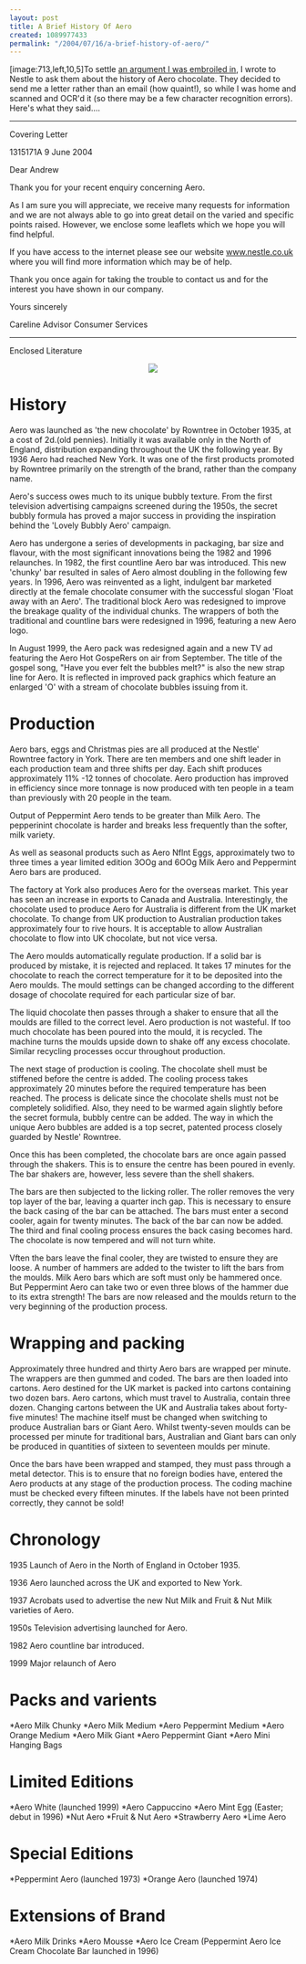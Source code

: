 ```yaml
---
layout: post
title: A Brief History Of Aero
created: 1089977433
permalink: "/2004/07/16/a-brief-history-of-aero/"
---
```

[image:713,left,10,5]To settle [an argument I was embroiled in](http://anjackson.net/node/714), I wrote to Nestle to ask them about the history of Aero chocolate.  They decided to send me a letter rather than an email (how quaint!), so while I was home and scanned and OCR'd it (so there may be a few character recognition errors).  Here's what they said....
<!--break-->

----

 Covering Letter

1315171A                     9 June 2004

Dear Andrew

Thank you for your recent enquiry concerning Aero.

As I am sure you will appreciate, we receive many requests for information and we are not always able to go into great detail on the varied and specific points raised.  However, we enclose some leaflets which we hope you will find helpful.

If you have access to the internet please see our website www.nestle.co.uk where you will find more information which may be of help.

Thank you once again for taking the trouble to contact us and for the interest you have shown in our company.

Yours sincerely

Careline Advisor
Consumer Services

----

 Enclosed Literature

<div align="center">
<img src="http://anjackson.net/system/files/images/aerobar-736.jpg" border="0"/>
</div>

# History
Aero was launched as 'the new chocolate' by Rowntree in October
1935, at a cost of 2d.(old pennies).  Initially it was available only in
the North of England, distribution expanding throughout the UK
the following year.  By 1936 Aero had reached New York.  It was one
of the first products promoted by Rowntree primarily on the
strength of the brand, rather than the company name.

Aero's success owes much to its unique bubbly texture.  From the
first television advertising campaigns screened during the 1950s, the
secret bubbly formula has proved a major success in providing the
inspiration behind the 'Lovely Bubbly Aero' campaign.

Aero has undergone a series of developments in packaging, bar size
and flavour, with the most significant innovations being the 1982
and 1996 relaunches.  In 1982, the first countline Aero bar was
introduced.  This new 'chunky' bar resulted in sales of Aero almost
doubling in the following few years.  In 1996, Aero was reinvented as
a light, indulgent bar marketed directly at the female chocolate
consumer with the successful slogan 'Float away with an Aero'.  The
traditional block Aero was redesigned to improve the breakage
quality of the individual chunks.  The wrappers of both the
traditional and countline bars were redesigned in 1996, featuring a
new Aero logo.

In August 1999, the Aero pack was redesigned again and a new TV
ad featuring the Aero Hot GospeRers on air from September.  The
title of the gospel song, "Have you ever felt the bubbles melt?" is
also the new strap line for Aero.  It is reflected in improved pack
graphics which feature an enlarged 'O' with a stream of chocolate
bubbles issuing from it.

# Production
Aero bars, eggs and Christmas pies are all produced at the Nestle'
Rowntree factory in York.  There are ten members and one shift
leader in each production team and three shifts per day.  Each shift
produces approximately 11% -12 tonnes of chocolate.  Aero
production has improved in efficiency since more tonnage is now
produced with ten people in a team than previously with 20 people
in the team.

Output of Peppermint Aero tends to be greater than Milk Aero.  The
pepperinint chocolate is harder and breaks less frequently than the
softer, milk variety.

As well as seasonal products such as Aero Nflnt Eggs, approximately
two to three times a year limited edition 3OOg and 6OOg Milk Aero
and Peppermint Aero bars are produced.

The factory at York also produces Aero for the overseas market.
This year has seen an increase in exports to Canada and Australia.
Interestingly, the chocolate used to produce Aero for Australia is
different from the UK market chocolate.  To change from UK
production to Australian production takes approximately four to
rive hours.  It is acceptable to allow Australian chocolate to flow into
UK chocolate, but not vice versa.

The Aero moulds automatically regulate production.  If a solid bar is
produced by mistake, it is rejected and replaced.  It takes 17 minutes
for the chocolate to reach the correct temperature for it to be
deposited into the Aero moulds.  The mould settings can be changed
according to the different dosage of chocolate required for each
particular size of bar.

The liquid chocolate then passes through a shaker to ensure that all
the moulds are filled to the correct level. Aero production is not
wasteful.  If too much chocolate has been poured into the mould, it is
recycled.  The machine turns the moulds upside down to shake off
any excess chocolate.  Similar recycling processes occur throughout
production.

The next stage of production is cooling.  The chocolate shell must be
stiffened before the centre is added.  The cooling process takes
approximately 20 minutes before the required temperature has been
reached.  The process is delicate since the chocolate shells must not
be completely solidified.  Also, they need to be warmed again slightly
before the secret formula, bubbly centre can be added.  The way in
which the unique Aero bubbles are added is a top secret, patented
process closely guarded by Nestle' Rowntree.

Once this has been completed, the chocolate bars are once again
passed through the shakers.  This is to ensure the centre has been
poured in evenly.  The bar shakers are, however, less severe than the
shell shakers.

The bars are then subjected to the licking roller.  The roller removes
the very top layer of the bar, leaving a quarter inch gap.  This is
necessary to ensure the back casing of the bar can be attached.  The
bars must enter a second cooler, again for twenty minutes.  The back
of the bar can now be added.  The third and final cooling process
ensures the back casing becomes hard.  The chocolate is now
tempered and will not turn white.

Vften the bars leave the final cooler, they are twisted to ensure they
are loose.  A number of hammers are added to the twister to lift the
bars from the moulds.  Milk Aero bars which are soft must only be
hammered once.  But Peppermint Aero can take two or even three
blows of the hammer due to its extra strength!  The bars are now
released and the moulds return to the very beginning of the
production process.

# Wrapping and packing

Approximately three hundred and thirty Aero bars are wrapped per
minute.  The wrappers are then gummed and coded.  The bars are
then loaded into cartons.  Aero destined for the UK market is packed
into cartons containing two dozen bars.  Aero cartons, which must
travel to Australia, contain three dozen.  Changing cartons between
the UK and Australia takes about forty-five minutes!  The machine
itself must be changed when switching to produce Australian bars
or Giant Aero.  Whilst twenty-seven moulds can be processed per
minute for traditional bars, Australian and Giant bars can only be
produced in quantities of sixteen to seventeen moulds per minute.

Once the bars have been wrapped and stamped, they must pass
through a metal detector.  This is to ensure that no foreign bodies
have, entered the Aero products at any stage of the production
process.  The coding machine must be checked every fifteen minutes.
If the labels have not been printed correctly, they cannot be sold!

# Chronology
1935 Launch of Aero in the North of England in October 1935.

1936 Aero launched across the UK and exported to New York.

1937 Acrobats used to advertise the new Nut Milk and Fruit &
Nut Milk varieties of Aero.

1950s Television advertising launched for Aero.

1982 Aero countline bar introduced.

1999 Major relaunch of Aero

# Packs and varients
*Aero Milk Chunky
*Aero Milk Medium
*Aero Peppermint Medium
*Aero Orange Medium
*Aero Milk Giant
*Aero Peppermint Giant
*Aero Mini Hanging Bags

# Limited Editions
*Aero White (launched 1999)
*Aero Cappuccino
*Aero Mint Egg (Easter; debut in 1996)
*Nut Aero
*Fruit & Nut Aero
*Strawberry Aero
*Lime Aero

# Special Editions
*Peppermint Aero (launched 1973)
*Orange Aero (launched 1974)

# Extensions of Brand
*Aero Milk Drinks
*Aero Mousse
*Aero Ice Cream (Peppermint Aero Ice Cream Chocolate Bar launched in 1996)


